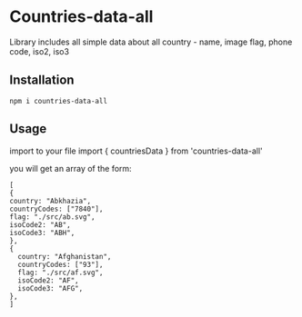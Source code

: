 # Countries-data-all
Library includes all simple data about all country - name, image flag, phone code, iso2, iso3

## Installation
    npm i countries-data-all

## Usage
import to your file
    import { countriesData } from 'countries-data-all'

you will get an array of the form: 

    [
    {
    country: "Abkhazia",
    countryCodes: ["7840"],
    flag: "./src/ab.svg",
    isoCode2: "AB",
    isoCode3: "ABH",
    },
    {
      country: "Afghanistan",
      countryCodes: ["93"],
      flag: "./src/af.svg",
      isoCode2: "AF",
      isoCode3: "AFG",
    },
    ]